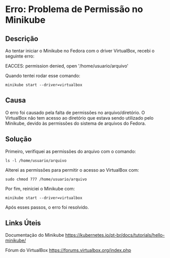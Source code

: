 # Erro: Problema de Permissão no Minikube

## Descrição

Ao tentar iniciar o Minikube no Fedora com o driver VirtualBox, recebi o seguinte erro:

EACCES: permission denied, open '/home/usuario/arquivo'

Quando tentei rodar esse comando:

    minikube start --driver=virtualbox

## Causa

O erro foi causado pela falta de permissões no arquivo/diretório. O VirtualBox não tem acesso ao diretório que estava sendo utilizado pelo Minikube, devido às permissões do sistema de arquivos do Fedora.

## Solução

Primeiro, verifiquei as permissões do arquivo com o comando:

    ls -l /home/usuario/arquivo

Alterei as permissões para permitir o acesso ao VirtualBox com:

    sudo chmod 777 /home/usuario/arquivo

Por fim, reiniciei o Minikube com:

    minikube start --driver=virtualbox

Após esses passos, o erro foi resolvido.

## Links Úteis

Documentação do Minikube https://kubernetes.io/pt-br/docs/tutorials/hello-minikube/

Fórum do VirtualBox https://forums.virtualbox.org/index.php

